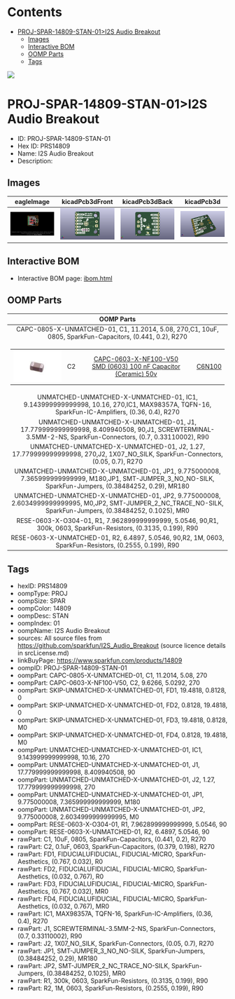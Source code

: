 



Contents
========

* [PROJ-SPAR-14809-STAN-01>I2S Audio Breakout](#proj-spar-14809-stan-01i2s-audio-breakout)
	* [Images](#images)
	* [Interactive BOM](#interactive-bom)
	* [OOMP Parts](#oomp-parts)
	* [Tags](#tags)
  
![][im]
# PROJ-SPAR-14809-STAN-01>I2S Audio Breakout

- ID: PROJ-SPAR-14809-STAN-01
- Hex ID: PRS14809
- Name: I2S Audio Breakout
- Description: 

## Images
  
  

|eagleImage|kicadPcb3dFront|kicadPcb3dBack|kicadPcb3d|
| :---: | :---: | :---: | :---: |
|[![eagleImage](eagleImage_140.png)](eagleImage_600.png)|[![kicadPcb3dFront](kicadPcb3dFront_140.png)](kicadPcb3dFront_600.png)|[![kicadPcb3dBack](kicadPcb3dBack_140.png)](kicadPcb3dBack_600.png)|[![kicadPcb3d](kicadPcb3d_140.png)](kicadPcb3d_600.png)|

## Interactive BOM

- Interactive BOM page: [ibom.html](kicad/bom/ibom.html)

## OOMP Parts
  

|OOMP Parts|
| :---: |
|CAPC-0805-X-UNMATCHED-01, C1, 11.2014, 5.08, 270,C1, 10uF, 0805, SparkFun-Capacitors, (0.441, 0.2), R270|
|<table><tr><td>![CAPC-0603-X-NF100-V50](https://raw.githubusercontent.com/oomlout/oomlout_OOMP_parts/main/CAPC-0603-X-NF100-V50/image_140.jpg)</td><td> C2</td><td>[CAPC-0603-X-NF100-V50<br>SMD (0603) 100 nF Capacitor (Ceramic) 50v](https://github.com/oomlout/oomlout_OOMP_parts/tree/main/CAPC-0603-X-NF100-V50/)</td><td>[C6N100](https://github.com/oomlout/oomlout_OOMP_parts/tree/main/CAPC-0603-X-NF100-V50/)</td></tr></table>|
|UNMATCHED-UNMATCHED-X-UNMATCHED-01, IC1, 9.143999999999998, 10.16, 270,IC1, MAX98357A, TQFN-16, SparkFun-IC-Amplifiers, (0.36, 0.4), R270|
|UNMATCHED-UNMATCHED-X-UNMATCHED-01, J1, 17.779999999999998, 8.409940508, 90,J1, SCREWTERMINAL-3.5MM-2-NS, SparkFun-Connectors, (0.7, 0.33110002), R90|
|UNMATCHED-UNMATCHED-X-UNMATCHED-01, J2, 1.27, 17.779999999999998, 270,J2, 1X07_NO_SILK, SparkFun-Connectors, (0.05, 0.7), R270|
|UNMATCHED-UNMATCHED-X-UNMATCHED-01, JP1, 9.775000008, 7.365999999999999, M180,JP1, SMT-JUMPER_3_NO_NO-SILK, SparkFun-Jumpers, (0.38484252, 0.29), MR180|
|UNMATCHED-UNMATCHED-X-UNMATCHED-01, JP2, 9.775000008, 2.6034999999999995, M0,JP2, SMT-JUMPER_2_NC_TRACE_NO-SILK, SparkFun-Jumpers, (0.38484252, 0.1025), MR0|
|RESE-0603-X-O304-01, R1, 7.962899999999999, 5.0546, 90,R1, 300k, 0603, SparkFun-Resistors, (0.3135, 0.199), R90|
|RESE-0603-X-UNMATCHED-01, R2, 6.4897, 5.0546, 90,R2, 1M, 0603, SparkFun-Resistors, (0.2555, 0.199), R90|

## Tags

- hexID: PRS14809
- oompType: PROJ
- oompSize: SPAR
- oompColor: 14809
- oompDesc: STAN
- oompIndex: 01
- oompName: I2S Audio Breakout
- sources: All source files from https://github.com/sparkfun/I2S_Audio_Breakout (source licence details in srcLicense.md)
- linkBuyPage: https://www.sparkfun.com/products/14809
- oompID: PROJ-SPAR-14809-STAN-01
- oompPart: CAPC-0805-X-UNMATCHED-01, C1, 11.2014, 5.08, 270
- oompPart: CAPC-0603-X-NF100-V50, C2, 9.6266, 5.0292, 270
- oompPart: SKIP-UNMATCHED-X-UNMATCHED-01, FD1, 19.4818, 0.8128, 0
- oompPart: SKIP-UNMATCHED-X-UNMATCHED-01, FD2, 0.8128, 19.4818, 0
- oompPart: SKIP-UNMATCHED-X-UNMATCHED-01, FD3, 19.4818, 0.8128, M0
- oompPart: SKIP-UNMATCHED-X-UNMATCHED-01, FD4, 0.8128, 19.4818, M0
- oompPart: UNMATCHED-UNMATCHED-X-UNMATCHED-01, IC1, 9.143999999999998, 10.16, 270
- oompPart: UNMATCHED-UNMATCHED-X-UNMATCHED-01, J1, 17.779999999999998, 8.409940508, 90
- oompPart: UNMATCHED-UNMATCHED-X-UNMATCHED-01, J2, 1.27, 17.779999999999998, 270
- oompPart: UNMATCHED-UNMATCHED-X-UNMATCHED-01, JP1, 9.775000008, 7.365999999999999, M180
- oompPart: UNMATCHED-UNMATCHED-X-UNMATCHED-01, JP2, 9.775000008, 2.6034999999999995, M0
- oompPart: RESE-0603-X-O304-01, R1, 7.962899999999999, 5.0546, 90
- oompPart: RESE-0603-X-UNMATCHED-01, R2, 6.4897, 5.0546, 90
- rawPart: C1, 10uF, 0805, SparkFun-Capacitors, (0.441, 0.2), R270
- rawPart: C2, 0.1uF, 0603, SparkFun-Capacitors, (0.379, 0.198), R270
- rawPart: FD1, FIDUCIALUFIDUCIAL, FIDUCIAL-MICRO, SparkFun-Aesthetics, (0.767, 0.032), R0
- rawPart: FD2, FIDUCIALUFIDUCIAL, FIDUCIAL-MICRO, SparkFun-Aesthetics, (0.032, 0.767), R0
- rawPart: FD3, FIDUCIALUFIDUCIAL, FIDUCIAL-MICRO, SparkFun-Aesthetics, (0.767, 0.032), MR0
- rawPart: FD4, FIDUCIALUFIDUCIAL, FIDUCIAL-MICRO, SparkFun-Aesthetics, (0.032, 0.767), MR0
- rawPart: IC1, MAX98357A, TQFN-16, SparkFun-IC-Amplifiers, (0.36, 0.4), R270
- rawPart: J1, SCREWTERMINAL-3.5MM-2-NS, SparkFun-Connectors, (0.7, 0.33110002), R90
- rawPart: J2, 1X07_NO_SILK, SparkFun-Connectors, (0.05, 0.7), R270
- rawPart: JP1, SMT-JUMPER_3_NO_NO-SILK, SparkFun-Jumpers, (0.38484252, 0.29), MR180
- rawPart: JP2, SMT-JUMPER_2_NC_TRACE_NO-SILK, SparkFun-Jumpers, (0.38484252, 0.1025), MR0
- rawPart: R1, 300k, 0603, SparkFun-Resistors, (0.3135, 0.199), R90
- rawPart: R2, 1M, 0603, SparkFun-Resistors, (0.2555, 0.199), R90



[im]: kicadPcb3d_450.png
